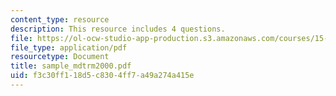 ```yaml
---
content_type: resource
description: This resource includes 4 questions.
file: https://ol-ocw-studio-app-production.s3.amazonaws.com/courses/15-010-economic-analysis-for-business-decisions-fall-2004/f3c30ff118d5c8304ff7a49a274a415e_sample_mdtrm2000.pdf
file_type: application/pdf
resourcetype: Document
title: sample_mdtrm2000.pdf
uid: f3c30ff1-18d5-c830-4ff7-a49a274a415e
---
```

